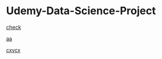 # Udemy-Data-Science-Project
[check](Udemy-crawler.ipynb)

[aa](Udemy-API.ipynb)

[cxvcx](Final_project_Matan_Daniel.ipynb)
